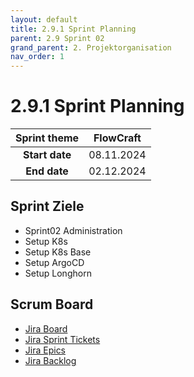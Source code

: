 ```yaml
---
layout: default
title: 2.9.1 Sprint Planning
parent: 2.9 Sprint 02
grand_parent: 2. Projektorganisation
nav_order: 1
---
```


# 2.9.1 Sprint Planning

| **Sprint theme** | FlowCraft  |
| :--------------: | ---------- |
|  **Start date**  | 08.11.2024 |
|   **End date**   | 02.12.2024 |

## Sprint Ziele

- Sprint02 Administration
- Setup K8s
- Setup K8s Base
- Setup ArgoCD
- Setup Longhorn

## Scrum Board

- [Jira Board](https://itcne23.atlassian.net/jira/software/projects/CNC/boards/5)
- [Jira Sprint Tickets](https://itcne23.atlassian.net/jira/software/projects/CNC/issues/CNC-70?jql=project%20%3D%20%22CNC%22%20AND%20sprint%20%3D%2011%20ORDER%20BY%20created%20DESC)
- [Jira Epics](https://itcne23.atlassian.net/jira/software/projects/CNC/issues/CNC-32?jql=project%20%3D%20%22CNC%22%20AND%20sprint%20%3D%2010%20AND%20type%20%3D%20Epic%20ORDER%20BY%20created%20DESC)
- [Jira Backlog](https://itcne23.atlassian.net/jira/software/projects/CNC/boards/5/backlog)